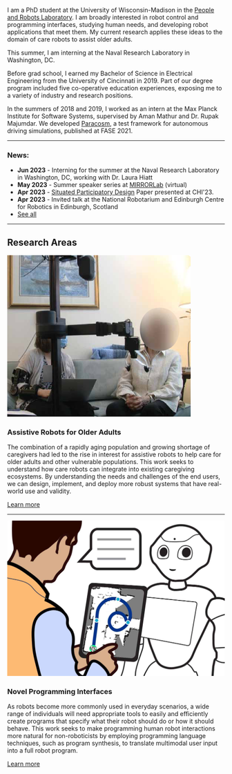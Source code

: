 I am a PhD student at the University of Wisconsin-Madison in the [People and Robots Laboratory](https://peopleandrobots.wisc.edu/). I am broadly interested in robot control and programming interfaces, studying human needs, and developing robot applications that meet them. My current research applies these ideas to the domain of care robots to assist older adults.

This summer, I am interning at the Naval Research Laboratory in Washington, DC.

Before grad school, I earned my Bachelor of Science in Electrical Engineering from the University of Cincinnati in 2019. Part of our degree program included five co-operative education experiences, exposing me to a variety of industry and research positions.

In the summers of 2018 and 2019, I worked as an intern at the Max Planck Institute for Software Systems, supervised by Aman Mathur and Dr. Rupak Majumdar. We developed [Paracosm](https://library.oapen.org/bitstream/handle/20.500.12657/48217/9783030715007.pdf?sequence=1#page=184), a test framework for autonomous driving simulations, published at FASE 2021.

***

### News:
* **Jun 2023** - Interning for the summer at the Naval Research Laboratory in Washington, DC, working with Dr. Laura Hiatt 
* **May 2023** - Summer speaker series at [MIRRORLab](https://mirrorlab.mines.edu/) (virtual)
* **Apr 2023** - [Situated Participatory Design](https://dl.acm.org/doi/abs/10.1145/3544548.3580893) Paper presented at CHI'23.
* **Apr 2023** - Invited talk at the National Robotarium and Edinburgh Centre for Robotics in Edinburgh, Scotland
* [See all](./all-news.html)

***

## Research Areas

![Situated Participatory Design](./assets/img/spd.png)
### Assistive Robots for Older Adults
The combination of a rapidly aging population and growing shortage of caregivers had led to the rise in interest for assistive robots to help care for older adults and other vulnerable populations. This work seeks to understand how care robots can integrate into existing caregiving ecosystems. By understanding the needs and challenges of the end users, we can design, implement, and deploy more robust systems that have real-world use and validity.

[Learn more](./care-robots.html)


***

![Tabula](./assets/img/tabula-teaser.jpg)
### Novel Programming Interfaces
As robots become more commonly used in everyday scenarios, a wide range of individuals will need appropriate tools to easily and efficiently create programs that specify what their robot should do or how it should behave. This work seeks to make programming human robot interactions more natural for non-roboticists by employing programming language techniques, such as program synthesis, to translate multimodal user input into a full robot program.

[Learn more](./other-systems.html)
